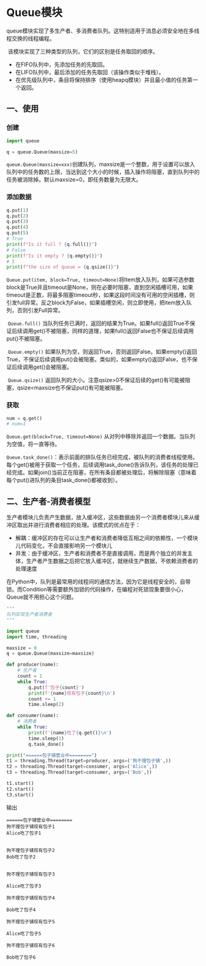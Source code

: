 # Queue模块

​	queue模块实现了多生产者、多消费者队列。这特别适用于消息必须安全地在多线程交换的线程编程。

​	该模块实现了三种类型的队列，它们的区别是任务取回的顺序。

- 在FIFO队列中，先添加任务的先取回。
- 在LIFO队列中，最后添加的任务先取回（该操作类似于堆栈）。
- 在优先级队列中，条目将保持排序（使用heapq模块）并且最小值的任务第一个返回。

## 一、使用

### 创建

```python
import queue

q = queue.Queue(maxsize=5)
```

​	`queue.Queue(maxsize=xxx)`创建队列，maxsize是一个整数，用于设置可以放入队列中的任务数的上限，当达到这个大小的时候，插入操作将阻塞，直到队列中的任务被消除掉。默认maxsize=0，即任务数量为无限大。

### 添加数据

```python
q.put(1)
q.put(2)
q.put(3)
q.put(4)
q.put(5)
# True
print(f"Is it full ? {q.full()}")
# False
print(f"Is it empty ? {q.empty()}")
# 5
print(f"the size of queue = {q.qsize()}")
```

​	`Queue.put(item, block=True, timeout=None)`将Item放入队列，如果可选参数block是True并且timeout是None，则在必要时阻塞，直到空闲插槽可用，如果timeout是正数，将最多阻塞timeout秒，如果这段时间没有可用的空闲插槽，则引发full异常。反之block为False，如果插槽空闲，则立即使用，把item放入队列，否则引发Full异常。

​	`Queue.full()` 当队列任务已满时，返回的结果为True。如果full()返回True不保证后续调用get()不被阻塞，同样的道理，如果full()返回False也不保证后续调用put()不被阻塞。

​	`Queue.empty()` 如果队列为空，则返回True，否则返回False。如果empty()返回True，不保证后续调用put()会被阻塞。类似的，如果empty()返回False，也不保证后续调用get()会被阻塞。

​	`Queue.qsize()` 返回队列的大小。注意qsize>0不保证后续的get()有可能被阻塞，qsize<maxsize也不保证put()有可能被阻塞。

### 获取

```python
num = q.get()
# num=1
```

`Queue.get(block=True, timeout=None)` 从对列中移除并返回一个数据。当队列为空值，将一直等待。

`Queue.task_done()`：表示前面的排队任务已经完成，被队列的消费者线程使用。每个get()被用于获取一个任务，后续调用task_done()告诉队列，该任务的处理已经完成。如果join()当前正在阻塞，在所有条目都被处理后，将解除阻塞（意味着每个put()进队列的条目task_done()都被收到）。



## 二、生产者-消费者模型

​	生产者模块儿负责产生数据，放入缓冲区，这些数据由另一个消费者模块儿来从缓冲区取出并进行消费者相应的处理。该模式的优点在于：

- 解耦：缓冲区的存在可以让生产者和消费者降低互相之间的依赖性，一个模块儿代码变化，不会直接影响另一个模块儿
- 并发：由于缓冲区，生产者和消费者不是直接调用，而是两个独立的并发主体，生产者产生数据之后把它放入缓冲区，就继续生产数据，不依赖消费者的处理速度

​       在Python中，队列是最常用的线程间的通信方法，因为它是线程安全的，自带锁。而Condition等需要额外加锁的代码操作，在编程对死锁现象要很小心，Queue就不用担心这个问题。

```python
"""
队列实现生产者消费者
"""

import queue
import time, threading

maxsize = 0
q = queue.Queue(maxsize=maxsize)

def producer(name):
    # 生产者
    count = 1
    while True:
        q.put(f'包子{count}')
        print(f'{name}现有包子{count}\n')
        count += 1
        time.sleep(2)

def consumer(name):
    # 消费者
    while True:
        print(f'{name}吃了{q.get()}\n')
        time.sleep(1)
        q.task_done()

print("======包子铺营业中========")
t1 = threading.Thread(target=producer, args=('狗不理包子铺',))
t2 = threading.Thread(target=consumer, args=('Alice',))
t3 = threading.Thread(target=consumer, args=('Bob',))

t1.start()
t2.start()
t3.start()
```

输出

```shell
======包子铺营业中========
狗不理包子铺现有包子1
Alice吃了包子1


狗不理包子铺现有包子2
Bob吃了包子2


狗不理包子铺现有包子3

Alice吃了包子3

狗不理包子铺现有包子4

Bob吃了包子4

狗不理包子铺现有包子5

Alice吃了包子5

狗不理包子铺现有包子6

Bob吃了包子6
```

